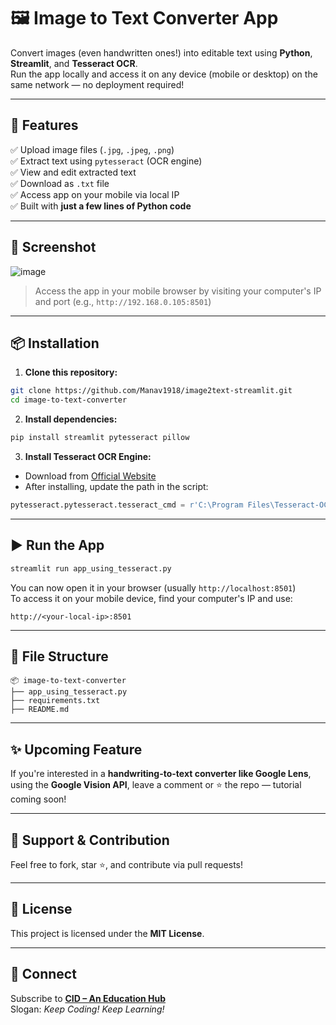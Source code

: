 
# 🖼️ Image to Text Converter App

Convert images (even handwritten ones!) into editable text using **Python**, **Streamlit**, and **Tesseract OCR**.  
Run the app locally and access it on any device (mobile or desktop) on the same network — no deployment required!

---

## 📌 Features

✅ Upload image files (`.jpg`, `.jpeg`, `.png`)  
✅ Extract text using `pytesseract` (OCR engine)  
✅ View and edit extracted text  
✅ Download as `.txt` file  
✅ Access app on your mobile via local IP  
✅ Built with **just a few lines of Python code**

---

## 🚀 Screenshot

![image](https://github.com/user-attachments/assets/8a32d1ed-cfa1-4f81-9266-731d42ebec30)


> Access the app in your mobile browser by visiting your computer's IP and port (e.g., `http://192.168.0.105:8501`)

---

## 📦 Installation

1. **Clone this repository:**

```bash
git clone https://github.com/Manav1918/image2text-streamlit.git
cd image-to-text-converter
```

2. **Install dependencies:**

```bash
pip install streamlit pytesseract pillow
```

3. **Install Tesseract OCR Engine:**

- Download from [Official Website](https://digi.bib.uni-mannheim.de/tesseract/)
- After installing, update the path in the script:

```python
pytesseract.pytesseract.tesseract_cmd = r'C:\Program Files\Tesseract-OCR\tesseract.exe'  # Windows
```

---

## ▶️ Run the App

```bash
streamlit run app_using_tesseract.py
```

You can now open it in your browser (usually `http://localhost:8501`)  
To access it on your mobile device, find your computer's IP and use:

```
http://<your-local-ip>:8501
```

---

## 📁 File Structure

```
📦 image-to-text-converter
├── app_using_tesseract.py
├── requirements.txt
├── README.md
```

---

## ✨ Upcoming Feature

If you're interested in a **handwriting-to-text converter like Google Lens**, using the **Google Vision API**, leave a comment or ⭐ the repo — tutorial coming soon!

---

## 🙏 Support & Contribution

Feel free to fork, star ⭐, and contribute via pull requests!

---

## 📜 License

This project is licensed under the **MIT License**.

---

## 📢 Connect

Subscribe to [**CID – An Education Hub**](https://youtube.com/@CID_Official)  
Slogan: _Keep Coding! Keep Learning!_
